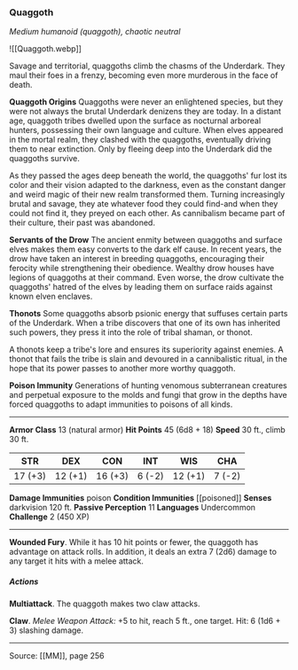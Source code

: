 ### Quaggoth
_Medium humanoid (quaggoth), chaotic neutral_

![[Quaggoth.webp]]

Savage and territorial, quaggoths climb the chasms of the Underdark. They maul their foes in a frenzy, becoming even more murderous in the face of death.

**Quaggoth Origins** Quaggoths were never an enlightened species, but they were not always the brutal Underdark denizens they are today. In a distant age, quaggoth tribes dwelled upon the surface as nocturnal arboreal hunters, possessing their own language and culture. When elves appeared in the mortal realm, they clashed with the quaggoths, eventually driving them to near extinction. Only by fleeing deep into the Underdark did the quaggoths survive.

As they passed the ages deep beneath the world, the quaggoths' fur lost its color and their vision adapted to the darkness, even as the constant danger and weird magic of their new realm transformed them. Turning increasingly brutal and savage, they ate whatever food they could find-and when they could not find it, they preyed on each other. As cannibalism became part of their culture, their past was abandoned.


**Servants of the Drow** The ancient enmity between quaggoths and surface elves makes them easy converts to the dark elf cause. In recent years, the drow have taken an interest in breeding quaggoths, encouraging their ferocity while strengthening their obedience. Wealthy drow houses have legions of quaggoths at their command. Even worse, the drow cultivate the quaggoths' hatred of the elves by leading them on surface raids against known elven enclaves.


**Thonots** Some quaggoths absorb psionic energy that suffuses certain parts of the Underdark. When a tribe discovers that one of its own has inherited such powers, they press it into the role of tribal shaman, or thonot.

A thonots keep a tribe's lore and ensures its superiority against enemies. A thonot that fails the tribe is slain and devoured in a cannibalistic ritual, in the hope that its power passes to another more worthy quaggoth.


**Poison Immunity** Generations of hunting venomous subterranean creatures and perpetual exposure to the molds and fungi that grow in the depths have forced quaggoths to adapt immunities to poisons of all kinds.






---

**Armor Class** 13 (natural armor)
**Hit Points** 45 (6d8 + 18)
**Speed** 30 ft., climb 30 ft.

| STR     | DEX     | CON     | INT     | WIS     | CHA     |
|---------|---------|---------|---------|---------|---------|
| 17 (+3) | 12 (+1) | 16 (+3) | 6 (-2) | 12 (+1) | 7 (-2) |

**Damage Immunities** poison
**Condition Immunities** [[poisoned]]
**Senses** darkvision 120 ft.
**Passive Perception** 11
**Languages** Undercommon
**Challenge** 2 (450 XP)

---

**Wounded Fury**. While it has 10 hit points or fewer, the quaggoth has advantage on attack rolls. In addition, it deals an extra 7 (2d6) damage to any target it hits with a melee attack.

##### Actions
**Multiattack**. The quaggoth makes two claw attacks.

**Claw**. _Melee Weapon Attack:_ +5 to hit, reach 5 ft., one target. Hit: 6 (1d6 + 3) slashing damage.


---

Source: [[MM]], page 256